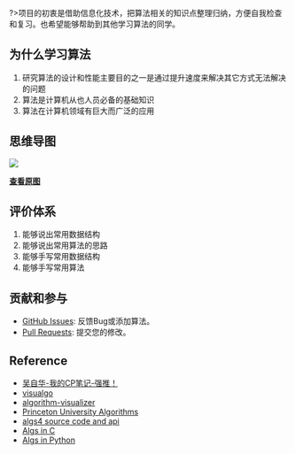 ?>项目的初衷是借助信息化技术，把算法相关的知识点整理归纳，方便自我检查和复习。也希望能够帮助到其他学习算法的同学。

## 为什么学习算法
1. 研究算法的设计和性能主要目的之一是通过提升速度来解决其它方式无法解决的问题
2. 算法是计算机从也人员必备的基础知识
3. 算法在计算机领域有巨大而广泛的应用

## 思维导图
![](https://i.loli.net/2019/02/06/5c5afe2ad406c.png)

[**查看原图**](http://naotu.baidu.com/file/5ff7208846e7fee9b27ba618e804b9e4?token=860ade158b7e0393)

## 评价体系
1. 能够说出常用数据结构
2. 能够说出常用算法的思路
3. 能够手写常用数据结构
4. 能够手写常用算法

## 贡献和参与
- [GitHub Issues](https://github.com/adolphlwq/algorithms/issues): 反馈Bug或添加算法。
- [Pull Requests](https://github.com/adolphlwq/algorithms/pulls): 提交您的修改。

## Reference
- [吴自华-我的CP笔记-强推！](https://cp-wiki.vercel.app/)
- [visualgo](https://visualgo.net/zh)
- [algorithm-visualizer](https://algorithm-visualizer.org/)
- [Princeton University Algorithms](/courses/README.md)
- [algs4 source code and api](http://algs4.cs.princeton.edu/code/index.php)
- [Algs in C](https://github.com/TheAlgorithms/C)
- [Algs in Python](https://github.com/keon/algorithms)